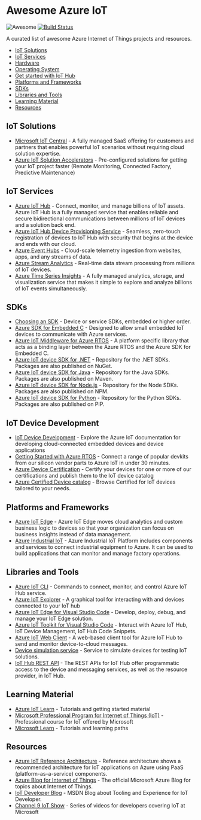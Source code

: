 # Awesome Azure IoT 
![Awesome](https://cdn.rawgit.com/sindresorhus/awesome/d7305f38d29fed78fa85652e3a63e154dd8e8829/media/badge.svg) 
[![Build Status](https://travis-ci.org/Azure/iot.svg?branch=master)](https://travis-ci.org/Azure/iot)

A curated list of awesome Azure Internet of Things projects and resources.

- [IoT Solutions](#iot-solutions)
- [IoT Services](#iot-services)
- [Hardware](#hardware)
- [Operating System](#operating-system)
- [Get started with IoT Hub](#get-started-with-iot-hub)
- [Platforms and Frameworks](#platforms-and-frameworks)
- [SDKs](#sdks)
- [Libraries and Tools](#libraries-and-tools)
- [Learning Material](#learning-material)
- [Resources](#resources)

## IoT Solutions

- [Microsoft IoT Central](https://www.microsoft.com/iot-central) - A fully managed SaaS offering for customers and partners that enables powerful IoT scenarios without requiring cloud solution expertise.
- [Azure IoT Solution Accelerators](https://azure.microsoft.com/features/iot-accelerators) - Pre-configured solutions for getting your IoT project faster (Remote Monitoring, Connected Factory, Predictive Maintenance)

## IoT Services

- [Azure IoT Hub](https://docs.microsoft.com/azure/iot-hub) - Connect, monitor, and manage billions of IoT assets. Azure IoT Hub is a fully managed service that enables reliable and secure bidirectional communications between millions of IoT devices and a solution back end.
- [Azure IoT Hub Device Provisioning Service](https://docs.microsoft.com/azure/iot-dps) - Seamless, zero-touch registration of devices to IoT Hub with security that begins at the device and ends with our cloud.
- [Azure Event Hubs](https://docs.microsoft.com/azure/event-hubs) - Cloud-scale telemetry ingestion from websites, apps, and any streams of data.
- [Azure Stream Analytics](https://docs.microsoft.com/azure/stream-analytics) - Real-time data stream processing from millions of IoT devices.
- [Azure Time Series Insights](https://docs.microsoft.com/azure/time-series-insights) - A fully managed analytics, storage, and visualization service that makes it simple to explore and analyze billions of IoT events simultaneously.

## SDKs

- [Choosing an SDK](https://docs.microsoft.com/azure/iot-develop/about-iot-sdks) - Device or service SDKs, embedded or higher order.
- [Azure SDK for Embedded C](https://github.com/azure/azure-iot-sdk-c) - Designed to allow small embedded IoT devices to communicate with Azure services.
- [Azure IoT Middleware for Azure RTOS](https://github.com/azure-rtos/netxduo/tree/master/addons/azure_iot) - A platform specific library that acts as a binding layer between the Azure RTOS and the Azure SDK for Embedded C.
- [Azure IoT device SDK for .NET](https://github.com/azure/azure-iot-sdk-csharp) - Repository for the .NET SDKs. Packages are also published on NuGet.
- [Azure IoT device SDK for Java](https://github.com/azure/azure-iot-sdk-java) - Repository for the Java SDKs. Packages are also published on Maven.
- [Azure IoT device SDK for Node.js](https://github.com/azure/azure-iot-sdk-node) - Repository for the Node SDKs. Packages are also published on NPM.
- [Azure IoT device SDK for Python](https://github.com/azure/azure-iot-sdk-python) - Repository for the Python SDKs. Packages are also published on PIP.

## IoT Device Development

- [IoT Device Development](https://docs.microsoft.com/azure/iot-develop) - Explore the Azure IoT documentation for developing cloud-connected embedded devices and device applications
- [Getting Started with Azure RTOS](https://github.com/azure-rtos/getting-started) - Connect a range of popular devkits from our silicon vendor parts to Azure IoT in under 30 minutes.
- [Azure Device Certification](https://certify.azure.com) - Certify your devices for one or more of our certifications and publish them to the IoT device catalog
- [Azure Certified Device catalog](https://devicecatalog.azure.com) - Browse Certified for IoT devices tailored to your needs.

## Platforms and Frameworks

- [Azure IoT Edge](https://docs.microsoft.com/azure/iot-edge) - Azure IoT Edge moves cloud analytics and custom business logic to devices so that your organization can focus on business insights instead of data management.
- [Azure Industrial IoT](https://github.com/Azure/Industrial-IoT) - Azure Industrial IoT Platform includes components and services to connect industrial equipment to Azure.  It can be used to build applications that can monitor and manage factory operations.

## Libraries and Tools

- [Azure IoT CLI](https://docs.microsoft.com/cli/azure/iot?view=azure-cli-latest) - Commands to connect, monitor, and control Azure IoT Hub service.
- [Azure IoT Explorer](https://github.com/Azure/azure-iot-explorer) - A graphical tool for interacting with and devices connected to your IoT hub
- [Azure IoT Edge for Visual Studio Code](https://marketplace.visualstudio.com/items?itemName=vsciot-vscode.azure-iot-edge) - Develop, deploy, debug, and manage your IoT Edge solution.
- [Azure IoT Toolkit for Visual Studio Code](https://marketplace.visualstudio.com/items?itemName=vsciot-vscode.azure-iot-toolkit) - Interact with Azure IoT Hub, IoT Device Management, IoT Hub Code Snippets.
- [Azure IoT Web Client](https://azure-iot.github.io) - A web-based client tool for Azure IoT Hub to send and monitor device-to-cloud messages.
- [Device simulation service](https://docs.microsoft.com/azure/iot-suite/iot-suite-device-simulation-explore) - Service to simulate devices for testing IoT solutions.
- [IoT Hub REST API](https://docs.microsoft.com/rest/api/iothub/) - The REST APIs for IoT Hub offer programmatic access to the device and messaging services, as well as the resource provider, in IoT Hub.

## Learning Material

- [Azure IoT Learn](https://docs.microsoft.com/learn/browse/?products=azure-iot) - Tutorials and getting started material
- [Microsoft Professional Program for Internet of Things (IoT)](https://academy.microsoft.com/professional-program/tracks/internet-of-things/) - Professional course for IoT offered by Microsoft
- [Microsoft Learn](https://docs.microsoft.com/learn/browse/?term=iot) - Tutorials and learning paths

## Resources

- [Azure IoT Reference Architecture](https://docs.microsoft.com/azure/architecture/reference-architectures/iot/) - Reference architecture shows a recommended architecture for IoT applications on Azure using PaaS (platform-as-a-service) components.
- [Azure Blog for Internet of Things](https://azure.microsoft.com/blog/topics/internet-of-things/) - The official Microsoft Azure Blog for topics about Internet of Things.
- [IoT Developer Blog](https://blogs.msdn.microsoft.com/iotdev/) - MSDN Blog about Tooling and Experience for IoT Developer.
- [Channel 9 IoT Show](https://aka.ms/iotshow) - Series of videos for developers covering IoT at Microsoft
